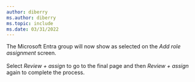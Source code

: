 ```yaml
---
author: diberry
ms.author: diberry
ms.topic: include
ms.date: 03/31/2022
---
```

The Microsoft Entra group will now show as selected on the *Add role assignment* screen.<br>
<br>
Select *Review + assign* to go to the final page and then *Review + assign* again to complete the process.
